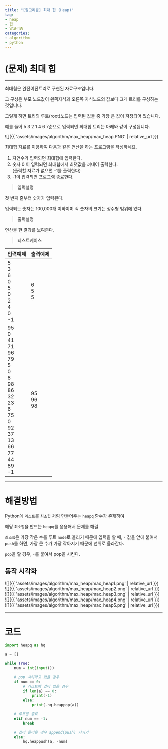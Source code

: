```yaml
---
title: "[알고리즘] 최대 힙 (Heap)"
tag:
- heap
- 힙
- 알고리즘
categories:
- algorithm
- python
---
```


# (문제) 최대 힙
---

최대힙은 완전이진트리로 구현된 자료구조입니다.

그 구성은 부모 노드값이 왼쪽자식과 오른쪽 자식노드의 값보다 크게 트리를 구성하는 것입니다.

그렇게 하면 트리의 루트(root)노드는 입력된 값들 중 가장 큰 값이 저장되어 있습니다.

예를 들어 5 3 2 1 4 6 7순으로 입력되면 최대힙 트리는 아래와 같이 구성됩니다.

![]({{ 'assets/images/algorithm/max_heap/max_heap.PNG' | relative_url }})

최대힙 자료를 이용하여 다음과 같은 연산을 하는 프로그램을 작성하세요.

1) 자연수가 입력되면 최대힙에 입력한다.<br>
2) 숫자 0 이 입력되면 최대힙에서 최댓값을 꺼내어 출력한다.<br>
 (출력할 자료가 없으면 -1를 출력한다)<br>
3) -1이 입력되면 프로그램 종료한다.


> **입력설명**

첫 번째 줄부터 숫자가 입력된다.

입력되는 숫자는 100,000개 이하이며 각 숫자의 크기는 정수형 범위에 있다.

> **출력설명**

 연산을 한 결과를 보여준다.

> **테스트케이스**
 

| 입력예제 | 출력예제 |
| -------- | -------- | 
| 5<br>3<br>6<br>0<br>5<br>0<br>2<br>4<br>0<br>-1 | 6<br>5<br>5 | 
| 95<br>0<br>41<br>71<br>96<br>79<br>5<br>0<br>8<br>98<br>86<br>32<br>23<br>6<br>75<br>0<br>92<br>37<br>13<br>66<br>77<br>44<br>89<br>-1 | 95<br>96<br>98 | 

---
# 해결방법
Python에 `리스트`를 `최소힙` 처럼 만들어주는 `heapq` 함수가 존재하여

해당 `최소힙`을 만드는 `heapq`를 응용해서 문제를 해결

`최소힙`은 가장 작은 수를 루트 `node`로 올리기 때문에 입력을 할 때, `-` 값을 앞에 붙여서 `push`를 하면, 가장 큰 수가 가장 작아지기 때문에 맨위로 올라간다.

`pop`을 할 경우, `-`를 붙여서 pop을 시킨다.
## 동작 시각화
![]({{ 'assets/images/algorithm/max_heap/max_heap1.png' | relative_url }})
<br>
![]({{ 'assets/images/algorithm/max_heap/max_heap2.png' | relative_url }})
<br>
![]({{ 'assets/images/algorithm/max_heap/max_heap3.png' | relative_url }})
<br>
![]({{ 'assets/images/algorithm/max_heap/max_heap4.png' | relative_url }})
<br>
![]({{ 'assets/images/algorithm/max_heap/max_heap5.png' | relative_url }})

---
# 코드
```python
import heapq as hq

a = []

while True:
    num = int(input())

    # pop 시키라고 했을 경우
    if num == 0:
        # 리스트에 값이 없을 경우
        if len(a) == 0:
            print(-1)
        else:
            print(-hq.heappop(a))

    # 루프문 종료
    elif num == -1:
        break

    # 값이 들어올 경우 append(push) 시키기
    else:
        hq.heappush(a, -num)
```
